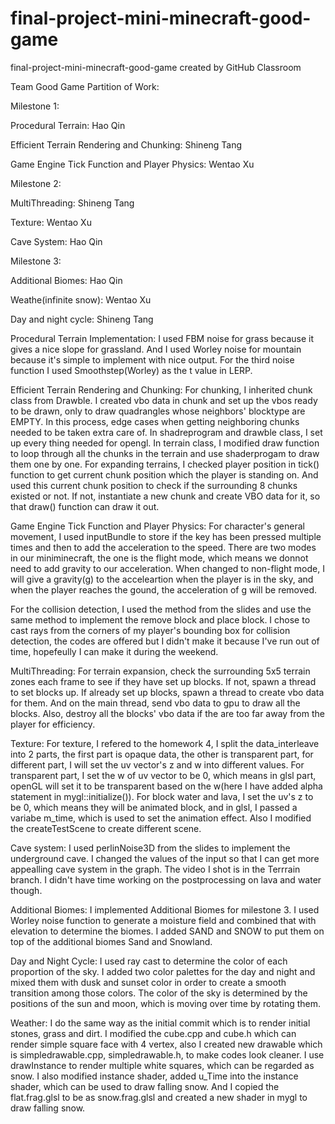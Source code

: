 # final-project-mini-minecraft-good-game
final-project-mini-minecraft-good-game created by GitHub Classroom

Team Good Game
Partition of Work:

Milestone 1:

Procedural Terrain: Hao Qin

Efficient Terrain Rendering and Chunking: Shineng Tang

Game Engine Tick Function and Player Physics: Wentao Xu

Milestone 2:

MultiThreading: Shineng Tang

Texture: Wentao Xu

Cave System: Hao Qin

Milestone 3:

Additional Biomes: Hao Qin

Weathe(infinite snow): Wentao Xu

Day and night cycle: Shineng Tang

Procedural Terrain Implementation:
I used FBM noise for grass because it gives a nice slope for grassland. And I used Worley noise for mountain because it's simple to implement with nice output. For the third noise function I used Smoothstep(Worley) as the t value in LERP.

Efficient Terrain Rendering and Chunking:
For chunking, I inherited chunk class from Drawble. I created vbo data in chunk and set up the vbos ready to be drawn, only to draw quadrangles whose neighbors' blocktype are EMPTY. In this process, edge cases when getting neighboring chunks needed to be taken extra care of. In shadreprogram and drawble class, I set up every thing needed for opengl. In terrain class, I modified draw function to loop through all the chunks in the terrain and use shaderprogam to draw them one by one. For expanding terrains, I checked player position in tick() function to get current chunk position which the player is standing on. And used this current chunk position to check if the surrounding 8 chunks existed or not. If not, instantiate a new chunk and create VBO data for it, so that draw() function can draw it out.

Game Engine Tick Function and Player Physics:
For character's general movement, I used inputBundle to store if the key has been pressed multiple times and then to add the acceleration to the speed. There are two modes in our miniminecraft, the one is the flight mode, which means we donnot need to add gravity to our acceleration. When changed to non-flight mode, I will give a gravity(g) to the acceleartion when the player is in the sky, and when the player reaches the gound, the acceleration of g will be removed.

For the collision detection, I used the method from the slides and use the same method to implement the remove block and place block. I chose to cast rays from the corners of my player's bounding box for collision detection, the codes are offered but I didn't make it because I've run out of time, hopefeully I can make it during the weekend.

MultiThreading:
For terrain expansion, check the surrounding 5x5 terrain zones each frame to see if they have set up blocks. If not, spawn a thread to set blocks up. If already set up blocks, spawn a thread to create vbo data for them. And on the main thread, send vbo data to gpu to draw all the blocks. Also, destroy all the blocks' vbo data if the are too far away from the player for efficiency.

Texture:
For texture, I refered to the homework 4, I split the data_interleave into 2 parts, the first part is opaque data, the other is transparent part, for different part, I will set the uv vector's z and w into different values. For transparent part, I set the w of uv vector to be 0, which means in glsl part, openGL will set it to be transparent based on the w(here I have added alpha statement in mygl::initialize()). For block water and lava, I set the uv's z to be 0, which means they will be animated block, and in glsl, I passed a variabe m_time, which is used to set the animation effect. Also I modified the createTestScene to create different scene.

Cave system:
I used perlinNoise3D from the slides to implement the underground cave. I changed the values of the input so that I can get more appealling cave system in the graph. The video I shot is in the Terrrain branch. I didn't have time working on the postprocessing on lava and water though.

Additional Biomes:
I implemented Additional Biomes for milestone 3. I used Worley noise function to generate a moisture field and combined that with elevation to determine the biomes. I added SAND and SNOW to put them on top of the additional biomes Sand and Snowland.

Day and Night Cycle:
I used ray cast to determine the color of each proportion of the sky. I added two color palettes for the day and night and mixed them with dusk and sunset color in order to create a smooth transition among those colors. The color of the sky is determined by the positions of the sun and moon, which is moving over time by rotating them.

Weather:
I do the same way as the initial commit which is to render initial stones, grass and dirt. I modified the cube.cpp and cube.h which can render simple square face with 4 vertex, also I created new drawable which is simpledrawable.cpp, simpledrawable.h, to make codes look cleaner. I use drawInstance to render multiple white squares, which can be regarded as snow. I also modified instance shader, added u_Time into the instance shader, which can be used to draw falling snow. And I copied the flat.frag.glsl to be as snow.frag.glsl and created a new shader in mygl to draw falling snow.
